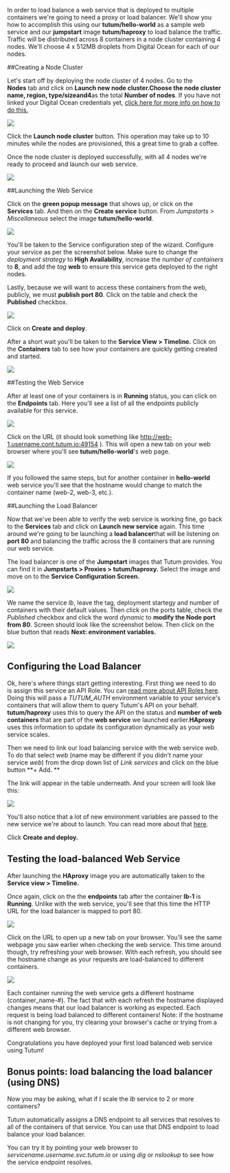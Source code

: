 In order to load balance a web service that is deployed to multiple
containers we're going to need a proxy or load balancer. We'll show you
how to accomplish this using our **tutum/hello-world** as a sample web
service and our **jumpstart** image **tutum/haproxy** to load balance the
traffic. Traffic will be distributed across 8 containers in a node
cluster containing 4 nodes. We'll choose 4 x 512MB droplets from Digital
Ocean for each of our nodes.

##Creating a Node Cluster

Let's start off by deploying the node cluster of 4 nodes. Go to the
**Nodes** tab and click on **Launch new node cluster.**Choose the **node
cluster name**, **region, type/size**and**4**as the total **Number of
nodes**. If you have not linked your Digital Ocean credentials
yet, [click here for more info on how to do
this.](http://support.tutum.co/support/solutions/articles/5000012151)

![](http://s.tutum.co.s3.amazonaws.com/support/images/load-balance-web-node-wizard.png)

Click the **Launch node cluster** button. This operation may take up to
10 minutes while the nodes are provisioned, this a great time to grab a
coffee.

Once the node cluster is deployed successfully, with all 4 nodes we're
ready to proceed and launch our web service.

![](http://s.tutum.co.s3.amazonaws.com/support/images/load-balance-web-four-nodes.png)

##Launching the Web Service

Click on the **green popup message** that shows up, or click on the **Services** tab. And then on the **Create
service** button. From *Jumpstarts > Miscellaneous* select the image **tutum/hello-world**. 

![](http://s.tutum.co.s3.amazonaws.com/support/images/load-balance-web-hello-world-jumpstart.png)

You'll be taken to the Service configuration step of the wizard. Configure your service as per the screenshot below. Make sure to change the *deployment strategy* to **High Availability**, increase the *number of containers* to **8**, and add the *tag* **web** to ensure this service gets deployed to the right nodes. 

Lastly, because we will want to access these containers from the web, publicly, we must **publish port 80**. Click on the table and check the **Published** checkbox. 

![](http://s.tutum.co.s3.amazonaws.com/support/images/load-balance-web-wizard.png)

Click on **Create and deploy**.

After a short wait you'll be taken to the **Service View > Timeline.** Click on the **Containers** tab to see how your containers are quickly getting created and started.  

![](http://s.tutum.co.s3.amazonaws.com/support/images/load-balance-web-containers-start.png)

##Testing the Web Service

After at least one of your containers is in **Running** status, you can click on the **Endpoints** tab. Here you'll see a list of all the endpoints publicly available for this service. 

![](http://s.tutum.co.s3.amazonaws.com/support/images/load-balance-web-endpoints.png)

Click on the URL (it should look something like
http://web-1.username.cont.tutum.io:49154 ). This will
open a new tab on your web browser where you'll see
**tutum/hello-world**'s web page. 

![](http://s.tutum.co.s3.amazonaws.com/support/images/load-balance-web-hostname-1.png)


If you followed the same steps, but for another container in
**hello-world** web service you'll see that the hostname would change to match the container name (web-2, web-3, etc.).

##Launching the Load Balancer

Now that we've been able to verify the web service is working fine, go
back to the **Services** tab and click on **Launch new service** again.
This time around we're going to be launching a **load balancer**that
will be listening on **port 80** and balancing the traffic across the 8
containers that are running our web service. 

The load balancer is one of the **Jumpstart** images that Tutum
provides. You can find it in **Jumpstarts > Proxies >
tutum/haproxy.** Select the image and move on to the **Service
Configuration Screen.**

![](http://cdn.freshdesk.com/data/helpdesk/attachments/production/5001317900/original/Screen_Shot_2014-10-01_at_12.11.54_AM.png?1412136799)

We name the service *lb*, leave the tag, deployment startegy and number of containers with their default values. Then click on the ports table, check the *Published* checkbox and click the word *dynamic* to **modify the Node port from 80**. Screen should look like the screenshot below. Then click on the blue button that reads **Next:
environment variables.**

![](http://s.tutum.co.s3.amazonaws.com/support/images/load-balance-web-lb-conf.png)

Configuring the Load Balancer 
------------------------------

Ok, here's where things start getting interesting. First thing we need
to do is assign this service an API Role. You can [read more about API
Roles here](https://tutum.freshdesk.com/support/solutions/articles/5000012181).
Doing this will pass a *TUTUM_AUTH* environment variable to your
service's containers that will allow them to query Tutum's API on your
behalf. **tutum/haproxy** uses this to query the API on the status and
**number of web containers** that are part of the **web service** we
launched earlier.**HAproxy** uses this information to update its
configuration dynamically as your web service scales. 

Then we need to link our load balancing service with the web service
*web*. To do that select *web* (name may be different if you didn't name your service *web*) from the drop down list
of *Link services* and click on the blue button **+ Add. **

The link will appear in the table underneath. And your screen will look
like this:

![](http://s.tutum.co.s3.amazonaws.com/support/images/load-balance-web-lb-envvar.png)

You'll also notice that a lot of new environment variables are passed to
the new service we're about to launch. You can read more about
that [here](http://support.tutum.co/support/solutions/articles/5000012181-service).

Click **Create and deploy.**

## Testing the load-balanced Web Service

After launching the **HAproxy** image you are automatically taken to the
**Service view > Timeline.**

Once again, click on the the **endpoints** tab after the container **lb-1** is **Running**. Unlike with the web service, you'll see that this time the HTTP URL for the load balancer is mapped to port 80. 

![](http://s.tutum.co.s3.amazonaws.com/support/images/load-balance-web-lb-endpoint.png)

Click on the URL to open up a new tab on your browser. You'll see the
same webpage you saw earlier when checking the web service. This time
around though, try refreshing your web browser. With each refresh, you
should see the hostname change as your requests are load-balanced to different containers. 

![](http://s.tutum.co.s3.amazonaws.com/support/images/load-balance-web-lb.gif)

Each container running the web service gets a different hostname (container_name-#). The fact that with each refresh the hostname displayed changes means that our load balancer is working as expected. Each request is being load balanced to different containers! Note: if the hostname is not changing for you, try clearing your browser's cache or trying from a different web browser. 

Congratulations you have deployed your first load balanced web service
using Tutum!

## Bonus points: load balancing the load balancer (using DNS)

Now you may be asking, what if I scale the *lb* service to 2 or more containers? 

Tutum automatically assigns a DNS endpoint to all services that resolves to all of the containers of that service. You can use that DNS endpoint to load balance your load balancer. 

You can try it by pointing your web browser to *servicename.username.svc.tutum.io* or  using *dig* or *nslookup* to see how the service endpoint resolves.


